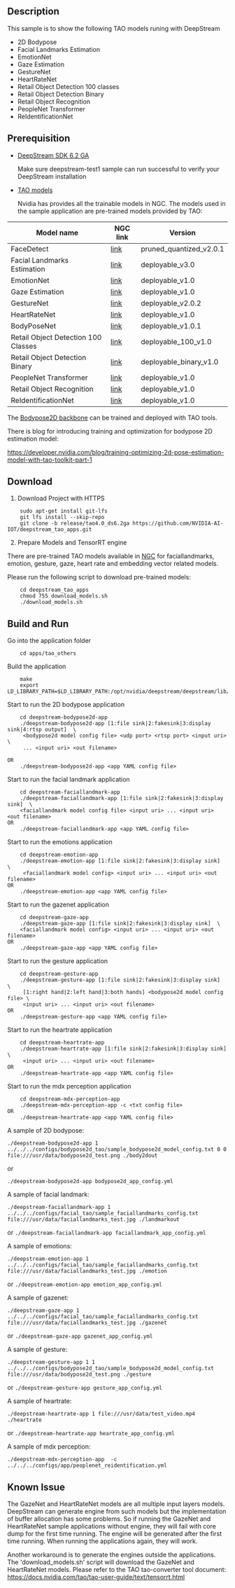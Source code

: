 ## Description
This sample is to show the following TAO models runing with DeepStream

* 2D Bodypose
* Facial Landmarks Estimation
* EmotionNet
* Gaze Estimation
* GestureNet
* HeartRateNet
* Retail Object Detection 100 classes
* Retail Object Detection Binary
* Retail Object Recognition
* PeopleNet Transformer
* ReIdentificationNet

## Prerequisition

* [DeepStream SDK 6.2 GA](https://developer.nvidia.com/deepstream-sdk)

  Make sure deepstream-test1 sample can run successful to verify your DeepStream installation

* [TAO models](https://docs.nvidia.com/tao/tao-toolkit/text/overview.html)

  Nvidia has provides all the trainable models in NGC.
  The models used in the sample application are pre-trained models provided by TAO:

| Model name | NGC link  | Version |
|------------|-----------|---------|
| FaceDetect |[link](https://ngc.nvidia.com/catalog/models/nvidia:tao:facenet)|pruned_quantized_v2.0.1|
| Facial Landmarks Estimation|[link](https://ngc.nvidia.com/catalog/models/nvidia:tao:fpenet)|deployable_v3.0|
| EmotionNet|[link](https://ngc.nvidia.com/catalog/models/nvidia:tao:emotionnet)|deployable_v1.0|
| Gaze Estimation|[link](https://ngc.nvidia.com/catalog/models/nvidia:tao:gazenet)|deployable_v1.0|
| GestureNet|[link](https://ngc.nvidia.com/catalog/models/nvidia:tao:gesturenet)|deployable_v2.0.2|
| HeartRateNet|[link](https://ngc.nvidia.com/catalog/models/nvidia:tao:heartratenet)|deployable_v1.0|
| BodyPoseNet|[link](https://ngc.nvidia.com/catalog/models/nvidia:tao:bodyposenet)|deployable_v1.0.1|
| Retail Object Detection 100 Classes|[link](https://catalog.ngc.nvidia.com/orgs/nvidia/teams/tao/models/retail_object_detection)|deployable_100_v1.0|
| Retail Object Detection Binary | [link](https://catalog.ngc.nvidia.com/orgs/nvidia/teams/tao/models/retail_object_detection)|deployable_binary_v1.0|
|PeopleNet Transformer | [link](https://catalog.ngc.nvidia.com/orgs/nvidia/teams/tao/models/peoplenet_transformer)|deployable_v1.0|
|Retail Object Recognition|[link](https://catalog.ngc.nvidia.com/orgs/nvidia/teams/tao/models/retail_object_recognition)|deployable_v1.0|
|ReIdentificationNet|[link](https://catalog.ngc.nvidia.com/orgs/nvidia/teams/tao/models/reidentificationnet)|deployable_v1.0|

  The [Bodypose2D backbone](https://ngc.nvidia.com/catalog/models/nvidia:tao:bodyposenet) can be trained and deployed with TAO tools.

  There is blog for introducing training and optimization for bodypose 2D estimation model:

 https://developer.nvidia.com/blog/training-optimizing-2d-pose-estimation-model-with-tao-toolkit-part-1

## Download

1. Download Project with HTTPS
```
    sudo apt-get install git-lfs
    git lfs install --skip-repo
    git clone -b release/tao4.0_ds6.2ga https://github.com/NVIDIA-AI-IOT/deepstream_tao_apps.git
```
2. Prepare Models and TensorRT engine

There are pre-trained TAO models available in [NGC](https://ngc.nvidia.com/catalog/models) for faciallandmarks, emotion, gesture, gaze, heart rate and embedding vector related models.

Please run the following script to download pre-trained models:

```
    cd deepstream_tao_apps
    chmod 755 download_models.sh
    ./download_models.sh
```

## Build and Run
Go into the application folder
```
    cd apps/tao_others
```

Build the application
```
    make
    export LD_LIBRARY_PATH=$LD_LIBRARY_PATH:/opt/nvidia/deepstream/deepstream/lib/cvcore_libs
```

Start to run the 2D bodypose application
```
    cd deepstream-bodypose2d-app
    ./deepstream-bodypose2d-app [1:file sink|2:fakesink|3:display sink|4:rtsp output]  \
     <bodypose2d model config file> <udp port> <rtsp port> <input uri> \
     ... <input uri> <out filename>

OR
    ./deepstream-bodypose2d-app <app YAML config file>
```
Start to run the facial landmark application
```
    cd deepstream-faciallandmark-app
    ./deepstream-faciallandmark-app [1:file sink|2:fakesink|3:display sink]  \
    <faciallandmark model config file> <input uri> ... <input uri> <out filename>
OR
    ./deepstream-faciallandmark-app <app YAML config file>
```
Start to run the emotions application
```
    cd deepstream-emotion-app
    ./deepstream-emotion-app [1:file sink|2:fakesink|3:display sink]  \
     <faciallandmark model config> <input uri> ... <input uri> <out filename>
OR
    ./deepstream-emotion-app <app YAML config file>
```

Start to run the gazenet application
```
    cd deepstream-gaze-app
    ./deepstream-gaze-app [1:file sink|2:fakesink|3:display sink]  \
    <faciallandmark model config> <input uri> ... <input uri> <out filename>
OR
    ./deepstream-gaze-app <app YAML config file>
```

Start to run the gesture application
```
    cd deepstream-gesture-app
    ./deepstream-gesture-app [1:file sink|2:fakesink|3:display sink]  \
     [1:right hand|2:left hand|3:both hands] <bodypose2d model config file> \
     <input uri> ... <input uri> <out filename>
OR
    ./deepstream-gesture-app <app YAML config file>
```

Start to run the heartrate application
```
    cd deepstream-heartrate-app
    ./deepstream-heartrate-app [1:file sink|2:fakesink|3:display sink]  \
     <input uri> ... <input uri> <out filename>
OR
    ./deepstream-heartrate-app <app YAML config file>
```

Start to run the mdx perception application
```
    cd deepstream-mdx-perception-app
    ./deepstream-mdx-perception-app -c <txt config file>
OR
    ./deepstream-heartrate-app <app YAML config file>
```


A sample of 2D bodypose:

`./deepstream-bodypose2d-app 1 ../../../configs/bodypose2d_tao/sample_bodypose2d_model_config.txt 0 0 file:///usr/data/bodypose2d_test.png ./body2dout`

or

`./deepstream-bodypose2d-app bodypose2d_app_config.yml`

A sample of facial landmark:

`./deepstream-faciallandmark-app 1 ../../../configs/facial_tao/sample_faciallandmarks_config.txt file:///usr/data/faciallandmarks_test.jpg ./landmarkout`

or
`./deepstream-faciallandmark-app faciallandmark_app_config.yml`

A sample of emotions:

`./deepstream-emotion-app 1 ../../../configs/facial_tao/sample_faciallandmarks_config.txt file:///usr/data/faciallandmarks_test.jpg ./emotion`

or
`./deepstream-emotion-app emotion_app_config.yml`

A sample of gazenet:

`./deepstream-gaze-app 1 ../../../configs/facial_tao/sample_faciallandmarks_config.txt file:///usr/data/faciallandmarks_test.jpg ./gazenet`

or
`./deepstream-gaze-app gazenet_app_config.yml`

A sample of gesture:

`./deepstream-gesture-app 1 1 ../../../configs/bodypose2d_tao/sample_bodypose2d_model_config.txt file:///usr/data/bodypose2d_test.png ./gesture`

or
`./deepstream-gesture-app gesture_app_config.yml`

A sample of heartrate:

`./deepstream-heartrate-app 1 file:///usr/data/test_video.mp4 ./heartrate`

or
`./deepstream-heartrate-app heartrate_app_config.yml`

A sample of mdx perception:

`./deepstream-mdx-perception-app  -c ../../../configs/app/peoplenet_reidentification.yml`

## Known Issue

The GazeNet and HeartRateNet models are all multiple input layers models. DeepStream can generate engine from such models but the implementation of buffer allocation has some problems. So if running the GazeNet and HeartRateNet sample applications without engine, they will fail with core dump for the first time running. The engine will be generated after the first time running. When running the applications again, they will work.

Another workaround is to generate the engines outside the applications. The 'download_models.sh' script will download the GazeNet and HeartRateNet models. Please refer to the TAO tao-converter tool document: https://docs.nvidia.com/tao/tao-user-guide/text/tensorrt.html
